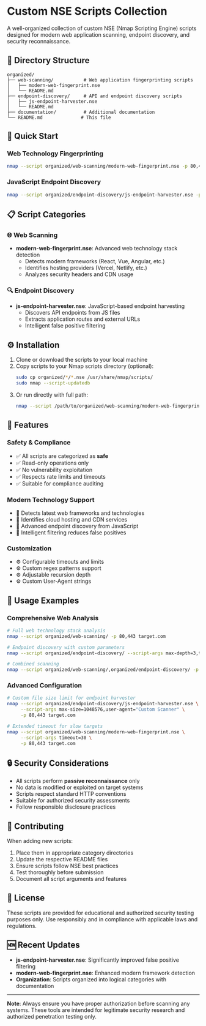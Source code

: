 # Custom NSE Scripts Collection

A well-organized collection of custom NSE (Nmap Scripting Engine) scripts designed for modern web application scanning, endpoint discovery, and security reconnaissance.

## 📁 Directory Structure

```
organized/
├── web-scanning/           # Web application fingerprinting scripts
│   ├── modern-web-fingerprint.nse
│   └── README.md
├── endpoint-discovery/     # API and endpoint discovery scripts  
│   ├── js-endpoint-harvester.nse
│   └── README.md
├── documentation/          # Additional documentation
└── README.md              # This file
```

## 🚀 Quick Start

### Web Technology Fingerprinting
```bash
nmap --script organized/web-scanning/modern-web-fingerprint.nse -p 80,443 target.com
```

### JavaScript Endpoint Discovery  
```bash
nmap --script organized/endpoint-discovery/js-endpoint-harvester.nse -p 80,443 target.com
```

## 📋 Script Categories

### 🌐 Web Scanning
- **modern-web-fingerprint.nse**: Advanced web technology stack detection
  - Detects modern frameworks (React, Vue, Angular, etc.)
  - Identifies hosting providers (Vercel, Netlify, etc.)
  - Analyzes security headers and CDN usage

### 🔍 Endpoint Discovery
- **js-endpoint-harvester.nse**: JavaScript-based endpoint harvesting
  - Discovers API endpoints from JS files
  - Extracts application routes and external URLs
  - Intelligent false positive filtering

## ⚙️ Installation

1. Clone or download the scripts to your local machine
2. Copy scripts to your Nmap scripts directory (optional):
   ```bash
   sudo cp organized/*/*.nse /usr/share/nmap/scripts/
   sudo nmap --script-updatedb
   ```
3. Or run directly with full path:
   ```bash
   nmap --script /path/to/organized/web-scanning/modern-web-fingerprint.nse target.com
   ```

## 🎯 Features

### Safety & Compliance
- ✅ All scripts are categorized as **safe**
- ✅ Read-only operations only
- ✅ No vulnerability exploitation
- ✅ Respects rate limits and timeouts
- ✅ Suitable for compliance auditing

### Modern Technology Support
- 🔧 Detects latest web frameworks and technologies
- 🔧 Identifies cloud hosting and CDN services
- 🔧 Advanced endpoint discovery from JavaScript
- 🔧 Intelligent filtering reduces false positives

### Customization
- ⚙️ Configurable timeouts and limits
- ⚙️ Custom regex patterns support
- ⚙️ Adjustable recursion depth
- ⚙️ Custom User-Agent strings

## 📖 Usage Examples

### Comprehensive Web Analysis
```bash
# Full web technology stack analysis
nmap --script organized/web-scanning/ -p 80,443 target.com

# Endpoint discovery with custom parameters
nmap --script organized/endpoint-discovery/ --script-args max-depth=3,timeout=15 -p 80,443 target.com

# Combined scanning
nmap --script organized/web-scanning/,organized/endpoint-discovery/ -p 80,443 target.com
```

### Advanced Configuration
```bash
# Custom file size limit for endpoint harvester
nmap --script organized/endpoint-discovery/js-endpoint-harvester.nse \
     --script-args max-size=1048576,user-agent="Custom Scanner" \
     -p 80,443 target.com

# Extended timeout for slow targets
nmap --script organized/web-scanning/modern-web-fingerprint.nse \
     --script-args timeout=30 \
     -p 80,443 target.com
```

## 🔒 Security Considerations

- All scripts perform **passive reconnaissance** only
- No data is modified or exploited on target systems  
- Scripts respect standard HTTP conventions
- Suitable for authorized security assessments
- Follow responsible disclosure practices

## 🤝 Contributing

When adding new scripts:
1. Place them in appropriate category directories
2. Update the respective README files
3. Ensure scripts follow NSE best practices
4. Test thoroughly before submission
5. Document all script arguments and features

## 📄 License

These scripts are provided for educational and authorized security testing purposes only. Use responsibly and in compliance with applicable laws and regulations.

## 🆕 Recent Updates

- **js-endpoint-harvester.nse**: Significantly improved false positive filtering
- **modern-web-fingerprint.nse**: Enhanced modern framework detection
- **Organization**: Scripts organized into logical categories with documentation

---

**Note**: Always ensure you have proper authorization before scanning any systems. These tools are intended for legitimate security research and authorized penetration testing only.